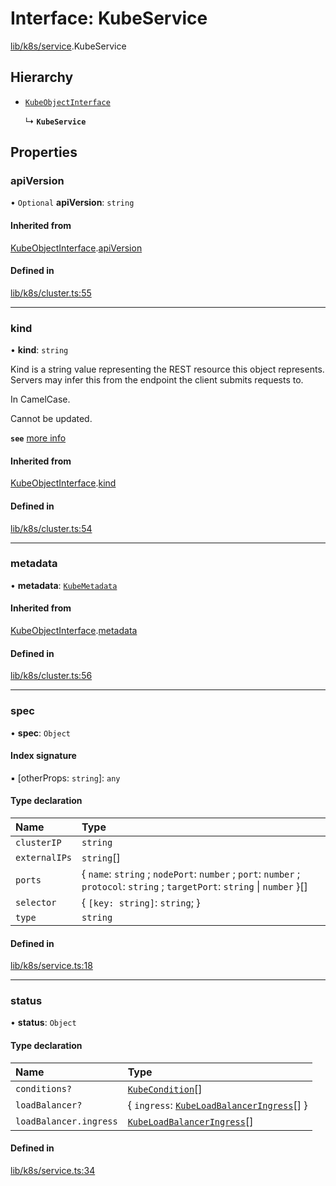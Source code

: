# Interface: KubeService

[lib/k8s/service](../modules/lib_k8s_service.md).KubeService

## Hierarchy

- [`KubeObjectInterface`](lib_k8s_cluster.KubeObjectInterface.md)

  ↳ **`KubeService`**

## Properties

### apiVersion

• `Optional` **apiVersion**: `string`

#### Inherited from

[KubeObjectInterface](lib_k8s_cluster.KubeObjectInterface.md).[apiVersion](lib_k8s_cluster.KubeObjectInterface.md#apiversion)

#### Defined in

[lib/k8s/cluster.ts:55](https://github.com/headlamp-k8s/headlamp/blob/65bfc11e/frontend/src/lib/k8s/cluster.ts#L55)

___

### kind

• **kind**: `string`

Kind is a string value representing the REST resource this object represents.
Servers may infer this from the endpoint the client submits requests to.

In CamelCase.

Cannot be updated.

**`see`** [more info](https://git.k8s.io/community/contributors/devel/sig-architecture/api-conventions.md#types-kinds)

#### Inherited from

[KubeObjectInterface](lib_k8s_cluster.KubeObjectInterface.md).[kind](lib_k8s_cluster.KubeObjectInterface.md#kind)

#### Defined in

[lib/k8s/cluster.ts:54](https://github.com/headlamp-k8s/headlamp/blob/65bfc11e/frontend/src/lib/k8s/cluster.ts#L54)

___

### metadata

• **metadata**: [`KubeMetadata`](lib_k8s_cluster.KubeMetadata.md)

#### Inherited from

[KubeObjectInterface](lib_k8s_cluster.KubeObjectInterface.md).[metadata](lib_k8s_cluster.KubeObjectInterface.md#metadata)

#### Defined in

[lib/k8s/cluster.ts:56](https://github.com/headlamp-k8s/headlamp/blob/65bfc11e/frontend/src/lib/k8s/cluster.ts#L56)

___

### spec

• **spec**: `Object`

#### Index signature

▪ [otherProps: `string`]: `any`

#### Type declaration

| Name | Type |
| :------ | :------ |
| `clusterIP` | `string` |
| `externalIPs` | `string`[] |
| `ports` | { `name`: `string` ; `nodePort`: `number` ; `port`: `number` ; `protocol`: `string` ; `targetPort`: `string` \| `number`  }[] |
| `selector` | { `[key: string]`: `string`;  } |
| `type` | `string` |

#### Defined in

[lib/k8s/service.ts:18](https://github.com/headlamp-k8s/headlamp/blob/65bfc11e/frontend/src/lib/k8s/service.ts#L18)

___

### status

• **status**: `Object`

#### Type declaration

| Name | Type |
| :------ | :------ |
| `conditions?` | [`KubeCondition`](lib_k8s_cluster.KubeCondition.md)[] |
| `loadBalancer?` | { `ingress`: [`KubeLoadBalancerIngress`](lib_k8s_service.KubeLoadBalancerIngress.md)[]  } |
| `loadBalancer.ingress` | [`KubeLoadBalancerIngress`](lib_k8s_service.KubeLoadBalancerIngress.md)[] |

#### Defined in

[lib/k8s/service.ts:34](https://github.com/headlamp-k8s/headlamp/blob/65bfc11e/frontend/src/lib/k8s/service.ts#L34)
